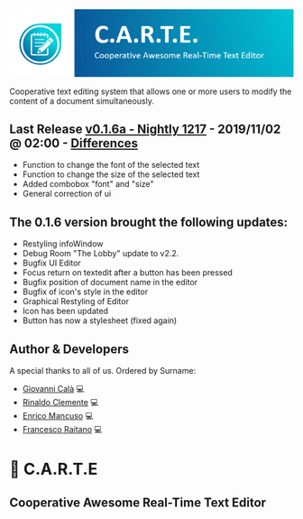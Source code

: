 <div align="center">
	<img src="media/OfficialLogo.png">
	<br>
</div>

Cooperative text editing system that allows one or more users to modify the content of a document simultaneously.

## Last Release [v0.1.6a -  Nightly 1217] - 2019/11/02 @ 02:00 - [Differences]
- Function to change the font of the selected text
- Function to change the size of the selected text
- Added combobox "font" and "size"
- General correction of ui
## The 0.1.6 version brought the following updates:
- Restyling infoWindow
- Debug Room "The Lobby" update to v2.2.
- Bugfix UI Editor
- Focus return on textedit after a button has been pressed
- Bugfix position of document name in the editor
- Bugfix of icon's style in the editor
- Graphical Restyling of Editor
- Icon has been updated
- Button has now a stylesheet (fixed again)

## Author & Developers
A special thanks to all of us. Ordered by Surname:
 - [Giovanni Calà] :computer:
 - [Rinaldo Clemente] :computer:
 - [Enrico Mancuso] :computer:
 - [Francesco Raitano] :computer:

# :memo: C.A.R.T.E 
## Cooperative Awesome Real-Time Text Editor

[v0.1.6a - Nightly 1217]: https://github.com/giovannic96/Real-time-collaborative-text-editor/tree/master/ClientModule
[Giovanni Calà]: https://github.com/giovannic96/
[Rinaldo Clemente]: https://github.com/rinaldoclemente
[Enrico Mancuso]: https://github.com/HidroSaphire
[Francesco Raitano]: https://github.com/fr2sinc
[Differences]: https://github.com/giovannic96/Real-time-collaborative-text-editor/commit/9fb5957d1633b62fe141f3a20287925e77fb79d9
